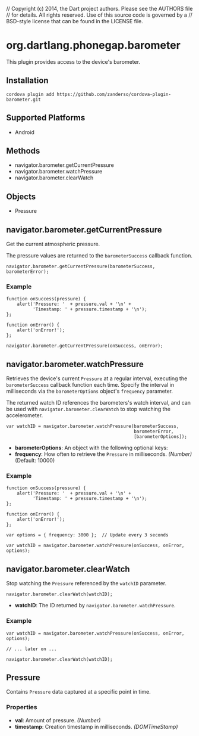 // Copyright (c) 2014, the Dart project authors.  Please see the AUTHORS file
// for details. All rights reserved. Use of this source code is governed by a
// BSD-style license that can be found in the LICENSE file.

# org.dartlang.phonegap.barometer

This plugin provides access to the device's barometer.

## Installation

    cordova plugin add https://github.com/zanderso/cordova-plugin-barometer.git

## Supported Platforms

- Android

## Methods

- navigator.barometer.getCurrentPressure
- navigator.barometer.watchPressure
- navigator.barometer.clearWatch

## Objects

- Pressure

## navigator.barometer.getCurrentPressure

Get the current atmospheric pressure.

The pressure values are returned to the `barometerSuccess`
callback function.

    navigator.barometer.getCurrentPressure(barometerSuccess, barometerError);


### Example

    function onSuccess(pressure) {
        alert('Pressure: '  + pressure.val + '\n' +
              'Timestamp: ' + pressure.timestamp + '\n');
    };

    function onError() {
        alert('onError!');
    };

    navigator.barometer.getCurrentPressure(onSuccess, onError);

## navigator.barometer.watchPressure

Retrieves the device's current `Pressure` at a regular interval, executing
the `barometerSuccess` callback function each time. Specify the interval in
milliseconds via the `barometerOptions` object's `frequency` parameter.

The returned watch ID references the barometers's watch interval,
and can be used with `navigator.barometer.clearWatch` to stop watching the
accelerometer.

    var watchID = navigator.barometer.watchPressure(barometerSuccess,
                                                    barometerError,
                                                    [barometerOptions]);

- __barometerOptions__: An object with the following optional keys:
- __frequency__: How often to retrieve the `Pressure` in milliseconds. _(Number)_ (Default: 10000)


###  Example

    function onSuccess(pressure) {
        alert('Pressure: '  + pressure.val + '\n' +
              'Timestamp: ' + pressure.timestamp + '\n');
    };

    function onError() {
        alert('onError!');
    };

    var options = { frequency: 3000 };  // Update every 3 seconds

    var watchID = navigator.barometer.watchPressure(onSuccess, onError, options);

## navigator.barometer.clearWatch

Stop watching the `Pressure` referenced by the `watchID` parameter.

    navigator.barometer.clearWatch(watchID);

- __watchID__: The ID returned by `navigator.barometer.watchPressure`.

###  Example

    var watchID = navigator.barometer.watchPressure(onSuccess, onError, options);

    // ... later on ...

    navigator.barometer.clearWatch(watchID);

## Pressure

Contains `Pressure` data captured at a specific point in time.

### Properties

- __val__:  Amount of pressure. _(Number)_
- __timestamp__: Creation timestamp in milliseconds. _(DOMTimeStamp)_
